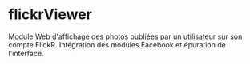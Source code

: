 flickrViewer
============
Module Web d'affichage des photos publiées par un utilisateur sur son compte FlickR.
Intégration des modules Facebook et épuration de l'interface.
